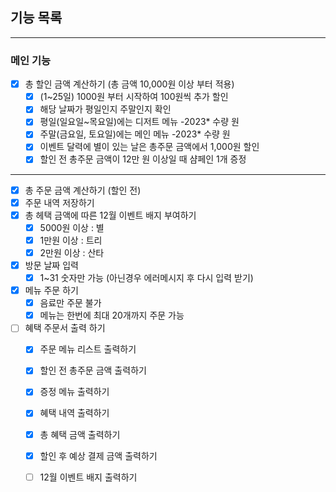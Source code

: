 ## 기능 목록

---

### 메인 기능
- [X] 총 할인 금액 계산하기 (총 금액 10,000원 이상 부터 적용)
    - [X]  (1~25일) 1000원 부터 시작하여 100원씩 추가 할인
    - [X]  해당 날짜가 평일인지 주말인지 확인
    - [X]  평일(일요일~목요일)에는 디저트 메뉴 -2023* 수량 원
    - [X]  주말(금요일, 토요일)에는 메인 메뉴 -2023* 수량 원
    - [X]  이벤트 달력에 별이 있는 날은 총주문 금액에서 1,000원 할인
    - [X]  할인 전 총주문 금액이 12만 원 이상일 때  샴페인 1개 증정
---
- [X] 총 주문 금액 계산하기 (할인 전)
- [X] 주문 내역 저장하기
- [X] 총 헤택 금액에 따른 12월 이벤트 배지 부여하기
  - [X] 5000원 이상 : 별
  - [X] 1만원 이상 : 트리
  - [X] 2만원 이상 : 산타
- [X] 방문 날짜 입력
  - [X] 1~31 숫자만 가능 (아닌경우 에러메시지 후 다시 입력 받기)
- [X] 메뉴 주문 하기
  - [X] 음료만 주문 불가
  - [X] 메뉴는 한번에 최대 20개까지 주문 가능
- [ ] 혜택 주문서 출력 하기
  - [X] 주문 메뉴 리스트 출력하기
  - [X] 할인 전 총주문 금액 출력하기
  - [X] 증정 메뉴 출력하기
  - [X] 혜택 내역 출력하기
  - [X] 총 혜택 금액 출력하기
  - [X] 할인 후 예상 결제 금액 출력하기
  - [ ] 12월 이벤트 배지 출력하기
  
  

